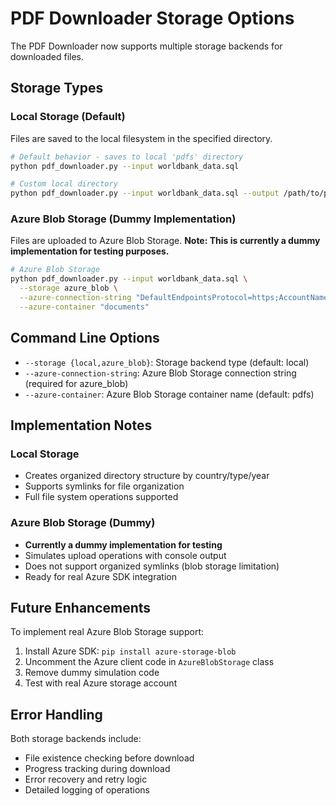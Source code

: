 # PDF Downloader Storage Options

The PDF Downloader now supports multiple storage backends for downloaded files.

## Storage Types

### Local Storage (Default)

Files are saved to the local filesystem in the specified directory.

```bash
# Default behavior - saves to local 'pdfs' directory
python pdf_downloader.py --input worldbank_data.sql

# Custom local directory
python pdf_downloader.py --input worldbank_data.sql --output /path/to/pdfs
```

### Azure Blob Storage (Dummy Implementation)

Files are uploaded to Azure Blob Storage. **Note: This is currently a dummy implementation for testing purposes.**

```bash
# Azure Blob Storage
python pdf_downloader.py --input worldbank_data.sql \
  --storage azure_blob \
  --azure-connection-string "DefaultEndpointsProtocol=https;AccountName=myaccount;AccountKey=..." \
  --azure-container "documents"
```

## Command Line Options

- `--storage {local,azure_blob}`: Storage backend type (default: local)
- `--azure-connection-string`: Azure Blob Storage connection string (required for azure_blob)
- `--azure-container`: Azure Blob Storage container name (default: pdfs)

## Implementation Notes

### Local Storage

- Creates organized directory structure by country/type/year
- Supports symlinks for file organization
- Full file system operations supported

### Azure Blob Storage (Dummy)

- **Currently a dummy implementation for testing**
- Simulates upload operations with console output
- Does not support organized symlinks (blob storage limitation)
- Ready for real Azure SDK integration

## Future Enhancements

To implement real Azure Blob Storage support:

1. Install Azure SDK: `pip install azure-storage-blob`
2. Uncomment the Azure client code in `AzureBlobStorage` class
3. Remove dummy simulation code
4. Test with real Azure storage account

## Error Handling

Both storage backends include:

- File existence checking before download
- Progress tracking during download
- Error recovery and retry logic
- Detailed logging of operations

